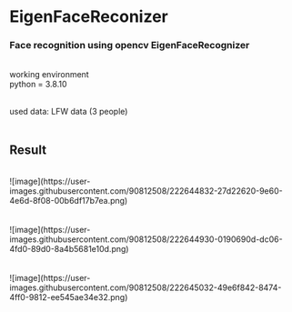 # EigenFaceReconizer
### Face recognition using opencv EigenFaceRecognizer
<br>
working environment<br>
python = 3.8.10<br><br>

used data: LFW data (3 people)
<br><br>
## Result
<br>
![image](https://user-images.githubusercontent.com/90812508/222644832-27d22620-9e60-4e6d-8f08-00b6df17b7ea.png)
<br><br><br>
![image](https://user-images.githubusercontent.com/90812508/222644930-0190690d-dc06-4fd0-89d0-8a4b5681e10d.png)
<br><br><br>
![image](https://user-images.githubusercontent.com/90812508/222645032-49e6f842-8474-4ff0-9812-ee545ae34e32.png)
